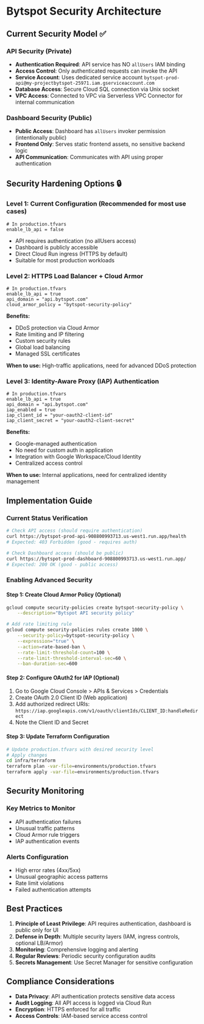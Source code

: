 # Bytspot Security Architecture

## Current Security Model ✅

### API Security (Private)
- **Authentication Required**: API service has NO `allUsers` IAM binding
- **Access Control**: Only authenticated requests can invoke the API
- **Service Account**: Uses dedicated service account `bytspot-prod-api@my-projectbytspot-25971.iam.gserviceaccount.com`
- **Database Access**: Secure Cloud SQL connection via Unix socket
- **VPC Access**: Connected to VPC via Serverless VPC Connector for internal communication

### Dashboard Security (Public)
- **Public Access**: Dashboard has `allUsers` invoker permission (intentionally public)
- **Frontend Only**: Serves static frontend assets, no sensitive backend logic
- **API Communication**: Communicates with API using proper authentication

## Security Hardening Options 🔒

### Level 1: Current Configuration (Recommended for most use cases)
```hcl
# In production.tfvars
enable_lb_api = false
```
- API requires authentication (no allUsers access)
- Dashboard is publicly accessible
- Direct Cloud Run ingress (HTTPS by default)
- Suitable for most production workloads

### Level 2: HTTPS Load Balancer + Cloud Armor
```hcl
# In production.tfvars
enable_lb_api = true
api_domain = "api.bytspot.com"
cloud_armor_policy = "bytspot-security-policy"
```

**Benefits:**
- DDoS protection via Cloud Armor
- Rate limiting and IP filtering
- Custom security rules
- Global load balancing
- Managed SSL certificates

**When to use:** High-traffic applications, need for advanced DDoS protection

### Level 3: Identity-Aware Proxy (IAP) Authentication
```hcl
# In production.tfvars
enable_lb_api = true
api_domain = "api.bytspot.com"
iap_enabled = true
iap_client_id = "your-oauth2-client-id"
iap_client_secret = "your-oauth2-client-secret"
```

**Benefits:**
- Google-managed authentication
- No need for custom auth in application
- Integration with Google Workspace/Cloud Identity
- Centralized access control

**When to use:** Internal applications, need for centralized identity management

## Implementation Guide

### Current Status Verification
```bash
# Check API access (should require authentication)
curl https://bytspot-prod-api-908800993713.us-west1.run.app/health
# Expected: 403 Forbidden (good - requires auth)

# Check Dashboard access (should be public)
curl https://bytspot-prod-dashboard-908800993713.us-west1.run.app/
# Expected: 200 OK (good - public access)
```

### Enabling Advanced Security

#### Step 1: Create Cloud Armor Policy (Optional)
```bash
gcloud compute security-policies create bytspot-security-policy \
    --description="Bytspot API security policy"

# Add rate limiting rule
gcloud compute security-policies rules create 1000 \
    --security-policy=bytspot-security-policy \
    --expression="true" \
    --action=rate-based-ban \
    --rate-limit-threshold-count=100 \
    --rate-limit-threshold-interval-sec=60 \
    --ban-duration-sec=600
```

#### Step 2: Configure OAuth2 for IAP (Optional)
1. Go to Google Cloud Console > APIs & Services > Credentials
2. Create OAuth 2.0 Client ID (Web application)
3. Add authorized redirect URIs: `https://iap.googleapis.com/v1/oauth/clientIds/CLIENT_ID:handleRedirect`
4. Note the Client ID and Secret

#### Step 3: Update Terraform Configuration
```bash
# Update production.tfvars with desired security level
# Apply changes
cd infra/terraform
terraform plan -var-file=environments/production.tfvars
terraform apply -var-file=environments/production.tfvars
```

## Security Monitoring

### Key Metrics to Monitor
- API authentication failures
- Unusual traffic patterns
- Cloud Armor rule triggers
- IAP authentication events

### Alerts Configuration
- High error rates (4xx/5xx)
- Unusual geographic access patterns
- Rate limit violations
- Failed authentication attempts

## Best Practices

1. **Principle of Least Privilege**: API requires authentication, dashboard is public only for UI
2. **Defense in Depth**: Multiple security layers (IAM, ingress controls, optional LB/Armor)
3. **Monitoring**: Comprehensive logging and alerting
4. **Regular Reviews**: Periodic security configuration audits
5. **Secrets Management**: Use Secret Manager for sensitive configuration

## Compliance Considerations

- **Data Privacy**: API authentication protects sensitive data access
- **Audit Logging**: All API access is logged via Cloud Run
- **Encryption**: HTTPS enforced for all traffic
- **Access Controls**: IAM-based service access control
